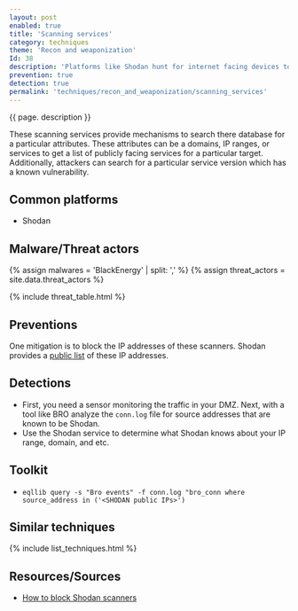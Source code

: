 ```yaml
---
layout: post
enabled: true
title: 'Scanning services'
category: techniques
theme: 'Recon and weaponization'
Id: 38
description: 'Platforms like Shodan hunt for internet facing devices to perform scanning and enumeration.'
prevention: true
detection: true
permalink: 'techniques/recon_and_weaponization/scanning_services'
---
```

{{ page. description }}

These scanning services provide mechanisms to search there database for a particular attributes. These attributes can be a domains, IP ranges, or services to get a list of publicly facing services for a particular target. Additionally, attackers can search for a particular service version which has a known vulnerability.

## Common platforms

* Shodan

## Malware/Threat actors

<!-- Threat actors table -->
{% assign malwares = 'BlackEnergy' | split: ',' %}
{% assign threat_actors = site.data.threat_actors %}

{% include threat_table.html %}

## Preventions

One mitigation is to block the IP addresses of these scanners. Shodan provides a [public list](https://wiki.ipfire.org/configuration/firewall/blockshodan) of these IP addresses.

## Detections

* First, you need a sensor monitoring the traffic in your DMZ. Next, with a tool like BRO analyze the `conn.log` file for source addresses that are known to be Shodan.
* Use the Shodan service to determine what Shodan knows about your IP range, domain, and etc.

## Toolkit

* `eqllib query -s "Bro events" -f conn.log "bro_conn where source_address in ('<SHODAN public IPs>')`

## Similar techniques

{% include list_techniques.html %}


## Resources/Sources

* [How to block Shodan scanners](https://wiki.ipfire.org/configuration/firewall/blockshodan)
